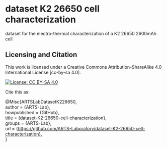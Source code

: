 # dataset K2 26650 cell characterization
dataset for the electro-thermal characterization of a K2 26650 2600mAh cell

## Licensing and Citation

This work is licensed under a Creative Commons Attribution-ShareAlike 4.0 International License [cc-by-sa 4.0].

[![License: CC BY-SA 4.0](https://img.shields.io/badge/License-CC_BY--SA_4.0-lightgrey.svg)](https://creativecommons.org/licenses/by-sa/4.0/)


Cite this as: 

@Misc{ARTSLabDatasetK226650,    
  author = {ARTS-Lab},  
  howpublished = {GitHub},  
  title  = {dataset-K2-26650-cell-characterization},    
  groups = {ARTS-Lab},    
  url    = {https://github.com/ARTS-Laboratory/dataset-K2-26650-cell-characterization},   
}
